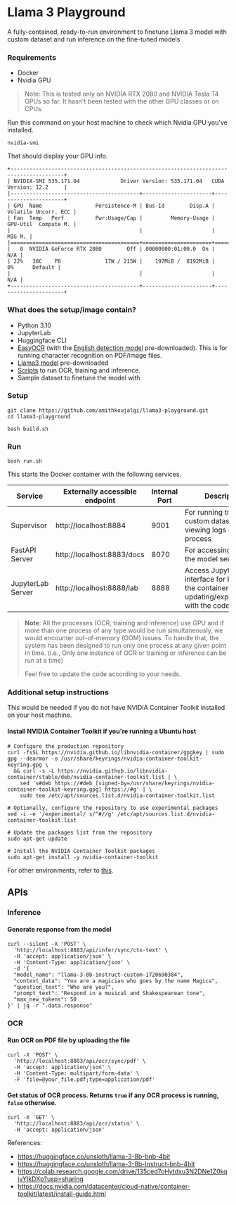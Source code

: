 # Llama 3 Playground

A fully-contained, ready-to-run environment to finetune Llama 3 model with custom dataset and run inference on the
fine-tuned models

### Requirements

- Docker
- Nvidia GPU

> Note: This is tested only on NVIDIA RTX 2080 and NVIDIA Tesla T4 GPUs so far. It hasn't been tested with the other GPU
> classes or on CPUs.


Run this command on your host machine to check which Nvidia GPU you've installed.

```shell
nvidia-smi
```

That should display your GPU info.

```shell
+---------------------------------------------------------------------------------------+
| NVIDIA-SMI 535.171.04             Driver Version: 535.171.04   CUDA Version: 12.2     |
|-----------------------------------------+----------------------+----------------------+
| GPU  Name                 Persistence-M | Bus-Id        Disp.A | Volatile Uncorr. ECC |
| Fan  Temp   Perf          Pwr:Usage/Cap |         Memory-Usage | GPU-Util  Compute M. |
|                                         |                      |               MIG M. |
|=========================================+======================+======================|
|   0  NVIDIA GeForce RTX 2080        Off | 00000000:01:00.0  On |                  N/A |
| 22%   38C    P8              17W / 215W |    197MiB /  8192MiB |      0%      Default |
|                                         |                      |                  N/A |
+-----------------------------------------+----------------------+----------------------+
```

### What does the setup/image contain?

- Python 3.10
- JupyterLab
- Huggingface CLI
- [EasyOCR](https://github.com/JaidedAI/EasyOCR) (with
  the [English detection model](https://www.jaided.ai/easyocr/modelhub/) pre-downloaded). This is for running
  character recognition on PDF/image files.
- [Llama3 model](https://huggingface.co/unsloth/llama-3-8b-Instruct-bnb-4bit) pre-downloaded
- [Scripts](https://github.com/amithkoujalgi/llama3-playground/tree/main/core) to run OCR, training and inference.
- Sample dataset to finetune the model with

### Setup

```shell
git clone https://github.com/amithkoujalgi/llama3-playground.git
cd llama3-playground

bash build.sh
```

### Run

```shell
bash run.sh
```

This starts the Docker container with the following services.

| Service           | Externally accessible endpoint | Internal Port | Description                                                                                     |
|-------------------|--------------------------------|---------------|-------------------------------------------------------------------------------------------------|
| Supervisor        | http://localhost:8884          | 9001          | For running training on custom dataset and viewing logs of trainer process                      |
| FastAPI Server    | http://localhost:8883/docs     | 8070          | For accessing APIs of the model server                                                          |
| JupyterLab Server | http://localhost:8888/lab      | 8888          | Access JupyterLab interface for browsing the container and updating/experimenting with the code |

> **Note**:
> All the processes (OCR, training and inference) use GPU and if more than one process of any type would be run
> simultaneously, we would encounter out-of-memory (OOM) issues.
> To handle that, the system has been designed to run only one process at any given point in time. (i.e., Only one
> instance of OCR or training or inference can be run at a time)
>
> Feel free to update the code according to your needs.

### Additional setup instructions

This would be needed if you do not have NVIDIA Container Toolkit installed on your host machine.

#### Install NVIDIA Container Toolkit if you're running a Ubuntu host

```shell
# Configure the production repository
curl -fsSL https://nvidia.github.io/libnvidia-container/gpgkey | sudo gpg --dearmor -o /usr/share/keyrings/nvidia-container-toolkit-keyring.gpg \
  && curl -s -L https://nvidia.github.io/libnvidia-container/stable/deb/nvidia-container-toolkit.list | \
    sed 's#deb https://#deb [signed-by=/usr/share/keyrings/nvidia-container-toolkit-keyring.gpg] https://#g' | \
    sudo tee /etc/apt/sources.list.d/nvidia-container-toolkit.list

# Optionally, configure the repository to use experimental packages
sed -i -e '/experimental/ s/^#//g' /etc/apt/sources.list.d/nvidia-container-toolkit.list

# Update the packages list from the repository
sudo apt-get update

# Install the NVIDIA Container Toolkit packages
sudo apt-get install -y nvidia-container-toolkit
```

For other environments, refer
to [this](https://docs.nvidia.com/datacenter/cloud-native/container-toolkit/latest/install-guide.html).

## APIs

### Inference

#### Generate response from the model

```shell
curl --silent -X 'POST' \
  'http://localhost:8883/api/infer/sync/ctx-text' \
  -H 'accept: application/json' \
  -H 'Content-Type: application/json' \
  -d '{
  "model_name": "llama-3-8b-instruct-custom-1720690384",
  "context_data": "You are a magician who goes by the name Magica",
  "question_text": "Who are you?",
  "prompt_text": "Respond in a musical and Shakespearean tone",
  "max_new_tokens": 50
}' | jq -r ".data.response"
```

### OCR

#### Run OCR on PDF file by uploading the file

```shell
curl -X 'POST' \
  'http://localhost:8883/api/ocr/sync/pdf' \
  -H 'accept: application/json' \
  -H 'Content-Type: multipart/form-data' \
  -F 'file=@your_file.pdf;type=application/pdf'
```

#### Get status of OCR process. Returns `true` if any OCR process is running, `false` otherwise.

```shell
curl -X 'GET' \
  'http://localhost:8883/api/ocr/status' \
  -H 'accept: application/json'
```

References:

- https://huggingface.co/unsloth/llama-3-8b-bnb-4bit
- https://huggingface.co/unsloth/llama-3-8b-Instruct-bnb-4bit
- https://colab.research.google.com/drive/135ced7oHytdxu3N2DNe1Z0kqjyYIkDXp?usp=sharing
- https://docs.nvidia.com/datacenter/cloud-native/container-toolkit/latest/install-guide.html
